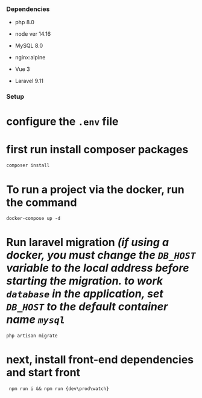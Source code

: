 ### Dependencies
- php 8.0
- node ver 14.16
- MySQL 8.0
- nginx:alpine

- Vue 3
- Laravel 9.11


### Setup
# configure the `.env` file

# first run install composer packages
``` composer install ```

# To run a project via the docker, run the command
``` docker-compose up -d ```

# Run laravel migration *(if using a docker, you must change the `DB_HOST` variable to the local address before starting the migration. to work `database` in the application, set `DB_HOST` to the default container name `mysql`*
``` php artisan migrate ```

# next, install front-end dependencies and start front
``` npm run i && npm run {dev\prod\watch}```


